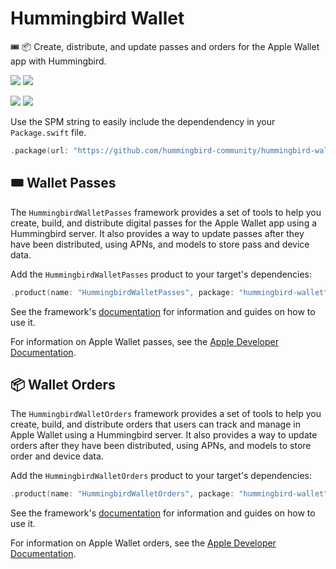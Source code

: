 # Hummingbird Wallet

🎟️ 📦 Create, distribute, and update passes and orders for the Apple Wallet app with Hummingbird.

[![](https://img.shields.io/endpoint?url=https%3A%2F%2Fswiftpackageindex.com%2Fapi%2Fpackages%2Fhummingbird-community%2Fhummingbird-wallet%2Fbadge%3Ftype%3Dswift-versions)](https://swiftpackageindex.com/hummingbird-community/hummingbird-wallet)
[![](https://img.shields.io/endpoint?url=https%3A%2F%2Fswiftpackageindex.com%2Fapi%2Fpackages%2Fhummingbird-community%2Fhummingbird-wallet%2Fbadge%3Ftype%3Dplatforms)](https://swiftpackageindex.com/hummingbird-community/hummingbird-wallet)

[![](https://img.shields.io/github/actions/workflow/status/hummingbird-community/hummingbird-wallet/ci.yml?event=push&style=plastic&logo=github&label=tests&logoColor=%23ccc)](https://github.com/hummingbird-community/hummingbird-wallet/actions/workflows/ci.yml)
[![](https://img.shields.io/codecov/c/github/hummingbird-community/hummingbird-wallet?style=plastic&logo=codecov&label=codecov)](https://codecov.io/github/hummingbird-community/hummingbird-wallet)

Use the SPM string to easily include the dependendency in your `Package.swift` file.

```swift
.package(url: "https://github.com/hummingbird-community/hummingbird-wallet.git", from: "0.1.0")
```

## 🎟️ Wallet Passes

The `HummingbirdWalletPasses` framework provides a set of tools to help you create, build, and distribute digital passes for the Apple Wallet app using a Hummingbird server.
It also provides a way to update passes after they have been distributed, using APNs, and models to store pass and device data.

Add the `HummingbirdWalletPasses` product to your target's dependencies:

```swift
.product(name: "HummingbirdWalletPasses", package: "hummingbird-wallet")
```

See the framework's [documentation](https://swiftpackageindex.com/hummingbird-community/hummingbird-wallet/documentation/hummingbirdwalletpasses) for information and guides on how to use it.

For information on Apple Wallet passes, see the [Apple Developer Documentation](https://developer.apple.com/documentation/walletpasses).

## 📦 Wallet Orders

The `HummingbirdWalletOrders` framework provides a set of tools to help you create, build, and distribute orders that users can track and manage in Apple Wallet using a Hummingbird server.
It also provides a way to update orders after they have been distributed, using APNs, and models to store order and device data.

Add the `HummingbirdWalletOrders` product to your target's dependencies:

```swift
.product(name: "HummingbirdWalletOrders", package: "hummingbird-wallet")
```

See the framework's [documentation](https://swiftpackageindex.com/hummingbird-community/hummingbird-wallet/documentation/hummingbirdwalletorders) for information and guides on how to use it.

For information on Apple Wallet orders, see the [Apple Developer Documentation](https://developer.apple.com/documentation/walletorders).
